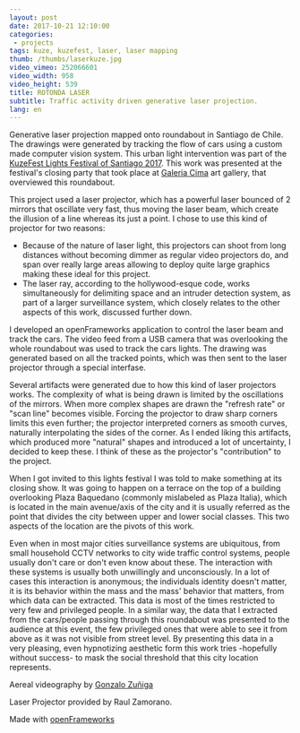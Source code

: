```yaml
---
layout: post
date: 2017-10-21 12:10:00
categories:
 - projects
tags: kuze, kuzefest, laser, laser mapping
thumb: /thumbs/laserkuze.jpg
video_vimeo: 252066601
video_width: 958
video_height: 539
title: ROTONDA LASER
subtitle: Traffic activity driven generative laser projection.
lang: en
---
```


Generative laser projection mapped onto roundabout in Santiago de Chile. The drawings were generated by tracking the flow of cars using a custom made computer vision system. This urban light intervention was part of the [KuzeFest Lights Festival of Santiago 2017](http://www.kuzefest.cl/en.html).
This work was presented at the festival's closing party that took place at [Galeria Cima](http://www.galeriacima.cl/) art gallery, that overviewed this roundabout.

This project used a laser projector, which has a powerful laser bounced of 2 mirrors that oscillate very fast, thus moving the laser beam, which create the illusion of a line whereas its just a point.  I chose to use this kind of projector for two reasons:
* Because of the nature of laser light, this projectors can shoot from long distances without becoming dimmer as regular video projectors do, and span over really large areas allowing to deploy quite large graphics making these ideal for this project.
* The laser ray, according to the hollywood-esque code, works simultaneously for delimiting space and an intruder detection system, as part of a larger surveillance system, which closely relates to the other aspects of this work, discussed further down.

I developed an openFrameworks application to control the laser beam and track the cars. The video feed from a USB camera that was overlooking the whole roundabout was used to track the cars lights. The drawing was generated based on all the tracked points, which was then sent to the laser projector through a special interfase.

Several artifacts were generated due to how this kind of laser projectors works. The complexity of what is being drawn is limited by the oscillations of the mirrors. When more complex shapes are drawn the "refresh rate" or "scan line" becomes visible. Forcing the projector to draw sharp corners limits this even further; the projector interpreted corners as smooth curves, naturally interpolating the sides of the corner. As I ended liking this artifacts, which produced more "natural" shapes and introduced a lot of uncertainty, I decided to keep these. I think of these as the projector's "contribution" to the project.

When I got invited to this lights festival I was told to make something at its closing show. It was going to happen on a terrace on the top of a building overlooking Plaza Baquedano (commonly mislabeled as Plaza Italia), which is located in the main avenue/axis of the city and it is usually referred as the point that divides the city between upper and lower social classes. This two aspects of the location are the pivots of this work.

Even when in most major cities surveillance systems are ubiquitous, from small household CCTV networks to city wide traffic control systems, people usually don't care or don't even know about these. The interaction with these systems is usually both unwillingly and unconsciously. In a lot of cases this interaction is anonymous; the individuals identity doesn't matter, it is its behavior within the mass and the mass' behavior that matters, from which data can be extracted. This data is most of the times restricted to very few and privileged people.
In a similar way, the data that I extracted from the cars/people passing through this roundabout was presented to the audience at this event, the few privileged ones that were able to see it from above as it was not visible from street level. By presenting this data in a very pleasing, even hypnotizing aesthetic form this work tries -hopefully without success- to mask the social threshold that this city location represents.

Aereal videography by [Gonzalo Zuñiga](https://www.instagram.com/fotosaereas/)

Laser Projector provided by Raul Zamorano.

Made with [openFrameworks](http://openframeworks.cc/)
